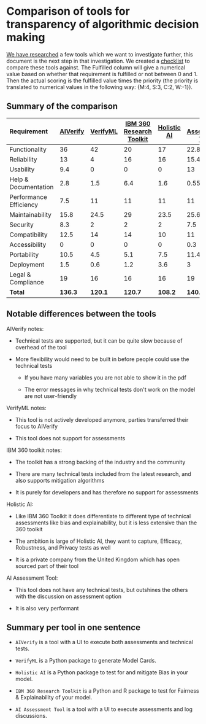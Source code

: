 # Comparison of tools for transparency of algorithmic decision making

[We have researched](tools.md) a few tools which we want to investigate
further, this document is the next step in that investigation.
We created a [checklist](requirements) to compare these tools against.
The Fulfilled column will give a numerical value based on whether that
requirement is fulfilled or not between 0 and 1. Then the actual scoring
is the fulfilled value times the priority (the priority is translated
to numerical values in the following way: {M:4, S:3, C:2, W:-1}).

## Summary of the comparison

| Requirement            | [AIVerify](../Checklists/aiverify_checklist.md) | [VerifyML](../Checklists/verifyml_checklist.md) | [IBM 360 Research Toolkit](../Checklists/ibm_360_research_toolkit_checklist.md) | [Holistic AI](../Checklists/holisticai_checklist.md) | [AI Assessment Tool](ai_assessment_tool_checklist.md) |
|:-----------------------|:------------------------------------------------|-------------------------------------------------|---------------------------------------------------------------------------------|------------------------------------------------------|-------------------------------------------------------|
| Functionality          | 36                                              | 42                                              | 20                                                                              | 17                                                   | 22.85                                                 |
| Reliability            | 13                                              | 4                                               | 16                                                                              | 16                                                   | 15.4                                                  |
| Usability              | 9.4                                             | 0                                               | 0                                                                               | 0                                                    | 13                                                    |
| Help & Documentation   | 2.8                                             | 1.5                                             | 6.4                                                                             | 1.6                                                  | 0.55                                                  |
| Performance Efficiency | 7.5                                             | 11                                              | 11                                                                              | 11                                                   | 11                                                    |
| Maintainability        | 15.8                                            | 24.5                                            | 29                                                                              | 23.5                                                 | 25.6                                                  |
| Security               | 8.3                                             | 2                                               | 2                                                                               | 2                                                    | 7.5                                                   |
| Compatibility          | 12.5                                            | 14                                              | 14                                                                              | 10                                                   | 11                                                    |
| Accessibility          | 0                                               | 0                                               | 0                                                                               | 0                                                    | 0.3                                                   |
| Portability            | 10.5                                            | 4.5                                             | 5.1                                                                             | 7.5                                                  | 11.4                                                  |
| Deployment             | 1.5                                             | 0.6                                             | 1.2                                                                             | 3.6                                                  | 3                                                     |
| Legal & Compliance     | 19                                              | 16                                              | 16                                                                              | 16                                                   | 19                                                    |
| **Total**              | **136.3**                                       | **120.1**                                       | **120.7**                                                                       | **108.2**                                            | **140.6**                                             |

## Notable differences between the tools

AIVerify notes:

- Technical tests are supported, but it can be quite slow because of overhead of the tool

- More flexibility would need to be built in before people could use the technical tests

    - If you have many variables you are not able to show it in the pdf

    - The error messages in why technical tests don't work on the model are not user-friendly

VerifyML notes:

- This tool is not actively developed anymore, parties transferred their focus to AIVerify

- This tool does not support for assessments

IBM 360 toolkit notes:

- The toolkit has a strong backing of the industry and the community

- There are many technical tests included from the latest research, and also supports mitigation algorithms

- It is purely for developers and has therefore no support for assessments

Holistic AI:

- Like IBM 360 Toolkit it does differentiate to different type of technical assessments like bias and explainability,
but it is less extensive than the 360 toolkit

- The ambition is large of Holistic AI, they want to capture, Efficacy, Robustness, and Privacy tests as well

- It is a private company from the United Kingdom which has open sourced part of their tool

AI Assessment Tool:

- This tool does not have any technical tests, but outshines the others with the discussion on assessment option

- It is also very performant

## Summary per tool in one sentence

- `AIVerify` is a tool with a UI to execute both assessments and technical tests.

- `VerifyML` is a Python package to generate Model Cards.

- `Holistic AI` is a Python package to test for and mitigate Bias in your model.

- `IBM 360 Research Toolkit` is a Python and R package to test for Fairness & Explainability of your model.

- `AI Assessment Tool` is a tool with a UI to execute assessments and log discussions.

